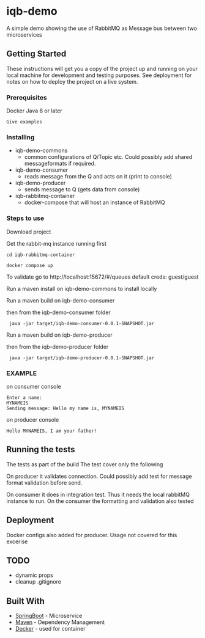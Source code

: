 # iqb-demo

A simple demo showing the use of RabbitMQ as Message bus between two microservices 

## Getting Started

These instructions will get you a copy of the project up and running on your local machine for development and testing purposes. See deployment for notes on how to deploy the project on a live system.

### Prerequisites

Docker 
Java 8 or later

```
Give examples
```

### Installing

 * iqb-demo-commons  
    * common configurations of Q/Topic etc. Could possibly add shared messageformats if required. 
 * iqb-demo-consumer 
    * reads message from the Q and acts on it (print to console)
 * iqb-demo-producer 
    * sends message to Q (gets data from console)
 * iqb-rabbitmq-container 
    * docker-compose that will host an instance of RabbitMQ

### Steps to use


Download project

Get the rabbit-mq instance running first

```
cd iqb-rabbitmq-container

docker compose up

```

To validate go to http://localhost:15672/#/queues 
default creds: guest/guest

Run a maven install on iqb-demo-commons to install locally

Run a maven build on iqb-demo-consumer

then from the iqb-demo-consumer folder

```
 java -jar target/iqb-demo-consumer-0.0.1-SNAPSHOT.jar

```

Run a maven build on iqb-demo-producer

then from the iqb-demo-producer folder

```
 java -jar target/iqb-demo-producer-0.0.1-SNAPSHOT.jar

```


### EXAMPLE

on consumer console

```
Enter a name: 
MYNAMEIS
Sending message: Hello my name is, MYNAMEIS

```
on producer console
```
Hello MYNAMEIS, I am your father!
```


## Running the tests

The tests as part of the build
The test cover only the following

On producer it validates connection. Could possibly add test for message format validation before send.

On consumer it does in integration test. Thus it needs the local rabbitMQ instance to run.
On the consumer the formatting and validation also tested


## Deployment

Docker configs also added for producer. Usage not covered for this excerise 

## TODO
* dynamic props
* cleanup .gitignore

## Built With

* [SpringBoot](https://spring.io/projects/spring-boot) - Microservice
* [Maven](https://maven.apache.org/) - Dependency Management
* [Docker](https://www.docker.com/) - used for container

